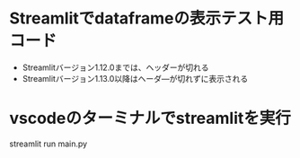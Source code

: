 # Streamlitでdataframeの表示テスト用コード
- Streamlitバージョン1.12.0までは、ヘッダーが切れる
- Streamlitバージョン1.13.0以降はヘーダ―が切れずに表示される

# vscodeのターミナルでstreamlitを実行
streamlit run main.py
